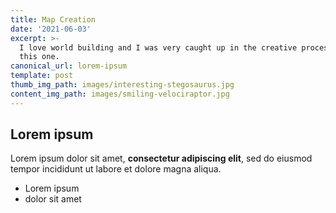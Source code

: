 ```yaml
---
title: Map Creation
date: '2021-06-03'
excerpt: >-
  I love world building and I was very caught up in the creative process for
  this one. 
canonical_url: lorem-ipsum
template: post
thumb_img_path: images/interesting-stegosaurus.jpg
content_img_path: images/smiling-velociraptor.jpg
---
```

## Lorem ipsum

Lorem ipsum dolor sit amet, **consectetur adipiscing elit**, sed do eiusmod tempor incididunt ut labore et dolore magna aliqua.

- Lorem ipsum
- dolor sit amet